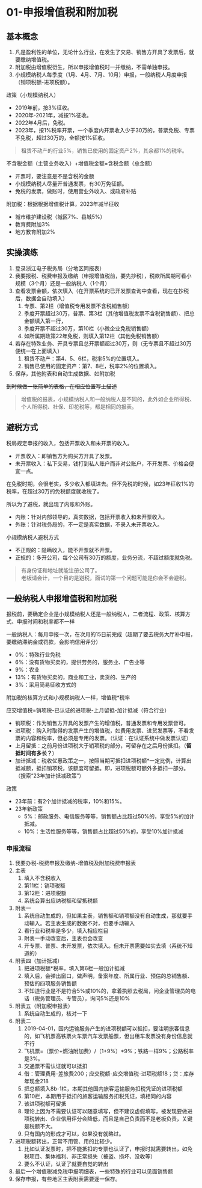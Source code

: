 # 01-申报增值税和附加税

## 基本概念

1. 凡是盈利性的单位，无论什么行业，在发生了交易、销售方开具了发票后，就要缴纳增值税。
2. 附加税由增值税衍生，所以申报增值税时一并缴纳，不需单独申报。
3. 小规模纳税人每季度（1月、4月、7月、10月）申报，一般纳税人月度申报（销项税额-进项税额）。

政策（小规模纳税人）

- 2019年前，按3%征收。
- 2020年-2021年，减按1%征收。
- 2022年4月后，免税。
- 2023年，按1%税率开票，一个季度内开票收入少于30万的，普票免税、专票不免税，超过30万的，全额按1%征收。

> 租赁不动产的行业5%，销售已使用的固定资产2%，其余都1%的税率。

不含税金额（主营业务收入）+增值税金额=含税金额（总金额）

- 开票时，要注意是不是含税的金额
- 小规模纳税人尽量开普通发票，有30万免征额。
- 免税的发票，做账时，使用营业外收入、或政府补贴

附加税：根据根据增值税计算，2023年减半征收

- 城市维护建设税（城区7%、县城5%）
- 教育费附加3%
- 地方教育附加2%

## 实操演练

1.  登录浙江电子税务局（分地区同报表）
2.  我要报税、税费申报及缴纳（申报增值税前，要先抄税），税款所属期可看小规模（3个月）还是一般纳税人（1个月）
3.  查看发票金额，依次填入（在开票系统的已开发票查询中查看，现在在抄税后，数据会自动填入）
    1. 专票、第2栏（增值税专用发票不含税销售额）
    2. 季度开票超过30万，普票、第3栏（其他增值税发票不含税销售额）、把总金额填入第一行，
    3. 季度开票不超过30万，第10栏（小微企业免税销售额）
    4. 如所属期政策22年免税，则填入第12栏（其他免税销售额）
4.  若存在特殊业务、开具专票且总开票额超过30万，则（无专票且不超过30万便统一在上面填入）
    1. 租赁不动产：第4、5、6栏，税率5%的位置填入。
    2. 销售已使用的固定资产：第7、8栏，税率2%的位置填入。
5.  保存，其他附表和自动生成数据、如附加税

~~到时候做一张简单的表格，在相应位置写上描述~~

> 增值税的报表，小规模纳税人和一般纳税人是不同的，此外如企业所得税、个人所得税、社保、印花税等，都是相同的报表。

## 避税方式

税局规定申报的收入，包括开票收入和未开票的收入。

- 开票收入：即销售方为购买方开具了发票。
- 未开票收入：私下交易，钱打到私人账户而非对公账户，不开发票、价格会便宜一点。

在免税时期，会很老实，多少收入都填进去。但不免税的时候，如23年征收1%的税率，在超过30万的免税额度就收税了。

所以为了避税，就出现了内账和外账。

- 内账：针对内部领导的，真实数据，包括开票收入和未开票收入。
- 外账：针对税务局的，不一定是真实数据，不录入未开票收入。

小规模纳税人避税方式

- 不正规的：隐瞒收入，能不开票就不开票。
- 正规的：多开公司，每个公司有30万的额度，业务分流，不超过额度就免税。

> 有身份证和地址就能注册公司了。  
老板请会计，一个目的是避税，面试的第一个问题可能是你会不会避税。

## 一般纳税人申报增值税和附加税

报税前，要确定企业是小规模纳税人还是一般纳税人，二者流程、政策、核算方式、申报时间和税率都不一样

一般纳税人：每月申报一次，在次月的15日前完成（超期了要去税务大厅补申报，要缴纳滞纳金或罚款，会影响信用评分）

- 0%：特殊行业免税
- 6%：没有货物买卖的，提供劳务的，服务业、广告业等
- 9%：农业
- 13%：有货物买卖的，商业和工业，卖货的、生产的
- 3%：采用简易征收方式的

附加税的核算方式和小规模纳税人一样，增值税\*税率

应交增值税=销项税-已认证的进项税-上月留抵-加计抵减（符合行业）

- 销项税：作为销售方开具的发票产生的增值税，普通发票和专用发票皆可。
- 进项税：购入时取得的发票产生的增值税，如费用发票、进货发票等，不看发票的内容和税率，但必须是专用的发票。（认证：在认证系统中做发票认证）
- 上月留抵：之前月份进项税大于销项税的部分，可留存在之后月份抵扣。（**留抵时间有多长？**）
- 加计抵减：税收优惠政策之一，按照当期可抵扣进项税额\*一定比例，计算出抵减额，抵扣销项税，该额度可留抵。即，进项税额可额外多抵扣一部分。（搜索“23年加计抵减政策”）

政策

- 23年前：有2个加计抵减的税率，10%和15%。
- 23年新政策
    - 5%：邮政服务、电信服务等等，销售额占比超过50%的，享受5%的加计抵减。
    - 10%：生活性服务等等，销售额占比超过50%的，享受10%加计抵减

### 申报流程

1.  我要办税-税费申报及缴纳-增值税及附加税费申报表
2.  主表
    1. 填入不含税收入
    2.  第11栏：销项税额
    3.  第12栏：进项税额
    4.  系统会算出应纳税额和留抵税额
3.  附表一
    1.  系统自动生成的，但如果主表，销售额和销项额没有自动生成，那就要手动输入。若主表生成的数据不对，也要手动输入
    2.  看行业和税率是多少，填入相应栏目
    3.  附表一手动改变后，主表也会改变
    4.  开专票、普票、未开发票，依次填入。但未开票需要如实去填（系统不知道的）
4.  附表四（加计抵减）
    1.  把进项税额\*税率，填入第6栏一般加计抵减
    2.  填入后，会弹出窗口，做声明，备案年度、所属行业、预估的总销售额、预估的四项服务销售额
    3.  不知道行业是不是符合5%或10%的，拿着执照去税局，问企业管理员的电话（税务管理员、专管员），询问5%还是10%
5.  附表五（附加税申报表）
    1.  系统自动生成的，核对一下
6.  附表二
    1.  2019-04-01，国内运输服务产生的进项税额可以抵扣，要注明旅客信息的，如飞机票高铁票火车票汽车发票船票，但出租车发票没有身份信息就不行
    2.  飞机票=（票价+燃油附加费）/（1+9%）\*9%；铁路一样9%；公路税率是3%。
    3.  交通票不需认证就可以抵扣
    4.  借：管理费用-差旅费200；应交税额-应交增值税-进项税额18；贷：库存年现金218
    5.  把总额填入8b-1栏，本期其他国内旅客运输服务扣税凭证的进项税额
    6.  第10栏，本期用于抵扣的旅客运输服务扣税凭证，填相同的内容
    7.  该进项税额可留抵
    8.  理论上因为不需要认证可以随意填写，但不建议虚假填写，被发现要做进项税转出、企业信用评分会降低，而且是自己负责而不是老板负责，关键是税额不大。
    9.  只有国内的形成才可以，如果没有就略过。
7.  进项税额转出，正常不用管、用的比较少。
    1.  比如认证发票时，把不能抵扣的专票也认证了，申报时就需要转出，如免税项目、集体福利、非正常损失（被盗、损坏、没收等）
    2.  要么不认证，认证了就要自觉的转出
8.  最后一个增值税减免税申报明细表，一些特殊的行业可以见面销售额
9.  保存申报，有些地区主表附表需要逐一保存。
